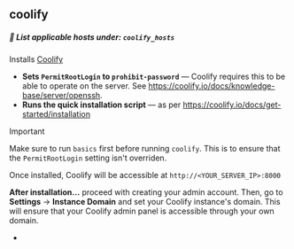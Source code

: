 ## coolify

##### 📝 List applicable hosts under: `coolify_hosts`

Installs [Coolify](https://coolify.io/)

- **Sets `PermitRootLogin` to `prohibit-password`** — Coolify requires this to be able to operate on the server. See https://coolify.io/docs/knowledge-base/server/openssh.
- **Runs the quick installation script** — as per https://coolify.io/docs/get-started/installation

> [!IMPORTANT]
> Make sure to run `basics` first before running `coolify`. This is to ensure that the `PermitRootLogin` setting isn't overriden.

Once installed, Coolify will be accessible at `http://<YOUR_SERVER_IP>:8000`

**After installation...** proceed with creating your admin account. Then, go to **Settings** → **Instance Domain** and set your Coolify instance's domain. This will ensure that your Coolify admin panel is accessible through your own domain.

-
